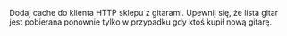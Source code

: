 Dodaj cache do klienta HTTP sklepu z gitarami. Upewnij się, że lista gitar jest pobierana ponownie tylko w przypadku gdy
ktoś kupił nową gitarę.